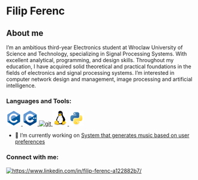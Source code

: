 # Filip Ferenc

## About me
I’m an ambitious third-year Electronics student at Wroclaw University of Science and Technology, specializing in Signal Processing Systems. With excellent analytical, programming, and design skills. Throughout my education, I have acquired solid theoretical and practical foundations in the fields of electronics and signal processing systems. I’m interested in computer network design and management, image processing and artificial intelligence.

<h3 align="left">Languages and Tools:</h3>
<p align="left"> <a href="https://www.cprogramming.com/" target="_blank" rel="noreferrer"> <img src="https://raw.githubusercontent.com/devicons/devicon/master/icons/c/c-original.svg" alt="c" width="40" height="40"/> </a> <a href="https://www.w3schools.com/cpp/" target="_blank" rel="noreferrer"> <img src="https://raw.githubusercontent.com/devicons/devicon/master/icons/cplusplus/cplusplus-original.svg" alt="cplusplus" width="40" height="40"/> </a> <a href="https://git-scm.com/" target="_blank" rel="noreferrer"> <img src="https://www.vectorlogo.zone/logos/git-scm/git-scm-icon.svg" alt="git" width="40" height="40"/> </a> <a href="https://www.linux.org/" target="_blank" rel="noreferrer"> <img src="https://raw.githubusercontent.com/devicons/devicon/master/icons/linux/linux-original.svg" alt="linux" width="40" height="40"/> </a> <a href="https://www.python.org" target="_blank" rel="noreferrer"> <img src="https://raw.githubusercontent.com/devicons/devicon/master/icons/python/python-original.svg" alt="python" width="40" height="40"/> </a> </p>

- 🔭 I’m currently working on [System that generates music based on user preferences](https://github.com/filipf112/system-that-generates-music-based-on-user-preferences)

<h3 align="left">Connect with me:</h3>
<p align="left">
<a href="https://linkedin.com/in/https://www.linkedin.com/in/filip-ferenc-a122882b7/" target="blank"><img align="center" src="https://raw.githubusercontent.com/rahuldkjain/github-profile-readme-generator/master/src/images/icons/Social/linked-in-alt.svg" alt="https://www.linkedin.com/in/filip-ferenc-a122882b7/" height="30" width="40" /></a>
</p>



